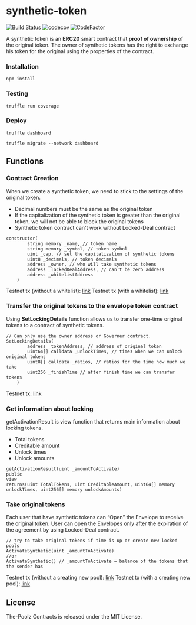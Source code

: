 # synthetic-token

[![Build Status](https://app.travis-ci.com/The-Poolz/synthetic-token.svg?branch=locked-synthetic)](https://app.travis-ci.com/The-Poolz/synthetic-token)
[![codecov](https://codecov.io/gh/The-Poolz/synthetic-token/branch/locked-synthetic/graph/badge.svg?token=hcog4N4JHJ)](https://codecov.io/gh/The-Poolz/synthetic-token)
[![CodeFactor](https://www.codefactor.io/repository/github/the-poolz/synthetic-token/badge)](https://www.codefactor.io/repository/github/the-poolz/synthetic-token)

A synthetic token is an **ERC20** smart contract that **proof of ownership** of the original token. The owner of synthetic tokens has the right to exchange his token for the original using the properties of the contract.

### Installation

```console
npm install
```

### Testing

```console
truffle run coverage
```

### Deploy

```console
truffle dashboard
```

```console
truffle migrate --network dashboard
```

## Functions

### Contract Creation

When we create a synthetic token, we need to stick to the settings of the original token.

- Decimal numbers must be the same as the original token
- If the capitalization of the synthetic token is greater than the original token, we will not be able to block the original tokens
- Synthetic token contract can't work without Locked-Deal contract

```solidity
constructor(
        string memory _name, // token name
        string memory _symbol, // token symbol
        uint _cap, // set the capitalization of synthetic tokens
        uint8 _decimals, // token decimals
        address _owner, // who will take synthetic tokens
        address _lockedDealAddress, // can't be zero address
        address _whitelistAddress
    )
```

Testnet tx (without a whitelist): [link](https://testnet.bscscan.com/tx/0x7a6c8e3a116525bab39eecd17f2c2992aed937fb386de5d91c1750278dce4085)
Testnet tx (with a whitelist): [link](https://testnet.bscscan.com/tx/0xc90fc3988eeac64b6cfc8d913f85dd750c329677ad056a9423c5fb90a7b96663)

### Transfer the original tokens to the envelope token contract
Using **SetLockingDetails** function allows us to transfer one-time original tokens to a contract of synthetic tokens.

```solidity
// Can only use the owner address or Governer contract.
SetLockingDetails(
        address _tokenAddress, // address of original token
        uint64[] calldata _unlockTimes, // times when we can unlock original tokens
        uint8[] calldata _ratios, // ratios for the time how much we take
        uint256 _finishTime // after finish time we can transfer tokens
    )
```

Testnet tx: [link](https://testnet.bscscan.com/tx/0x072c7f97baf0ecbd802878ffdbfd810f4e698ed5c49c66d2d3f389bfe9c38bf1)

### Get information about locking
getActivationResult is view function that returns main information about locking tokens. 
* Total tokens 
* Creditable amount
* Unlock times
* Unlock amounts
```solidity
getActivationResult(uint _amountToActivate)
public
view
returns(uint TotalTokens, uint CreditableAmount, uint64[] memory unlockTimes, uint256[] memory unlockAmounts)
```

### Take original tokens
Each user that have synthetic tokens can “Open” the Envelope to receive the original token. User can open the Envelopes only after the expiration of the agreement by using Locked-Deal contract.
```solidity
// try to take original tokens if time is up or create new locked pools
ActivateSynthetic(uint _amountToActivate)
//or
ActivateSynthetic() // _amountToActivate = balance of the tokens that the sender has
```

Testnet tx (without a creating new pool): [link](https://testnet.bscscan.com/tx/0x461fbb318fd0a2a39d5afa3fdecee4b1b0d97930c958c4ae96afb2476eea24e6)
Testnet tx (with a creating new pool): [link](https://testnet.bscscan.com/tx/0x302a813f8ed18ceb15afb0ab4e7487d85a3f2d1dfebddad4552fff992b3e7e71)

## License
The-Poolz Contracts is released under the MIT License.
